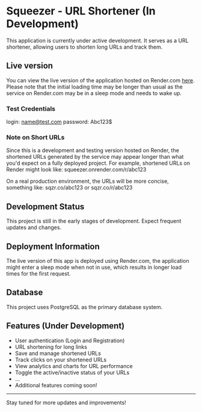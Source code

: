 # Squeezer - URL Shortener (In Development)

This application is currently under active development. It serves as a URL shortener, allowing users to shorten long URLs and track them.

## Live version
You can view the live version of the application hosted on Render.com [here](https://squeezer.onrender.com/). Please note that the initial loading time may be longer than usual as the service on Render.com may be in a sleep mode and needs to wake up.

### Test Credentials
login:
name@test.com
password:
Abc123$

### Note on Short URLs
Since this is a development and testing version hosted on Render, the shortened URLs generated by the service may appear longer than what you'd expect on a fully deployed project. For example, shortened URLs on Render might look like:
squeezer.onrender.com/r/abc123

On a real production environment, the URLs will be more concise, something like:
sqzr.co/abc123 or
sqzr.co/r/abc123

## Development Status
This project is still in the early stages of development. Expect frequent updates and changes.

## Deployment Information
The live version of this app is deployed using Render.com, the application might enter a sleep mode when not in use, which results in longer load times for the first request.

## Database
This project uses PostgreSQL as the primary database system.

## Features (Under Development)
- User authentication (Login and Registration)
- URL shortening for long links
- Save and manage shortened URLs
- Track clicks on your shortened URLs
- View analytics and charts for URL performance
- Toggle the active/inactive status of your URLs
- ...
- Additional features coming soon!
---

Stay tuned for more updates and improvements!